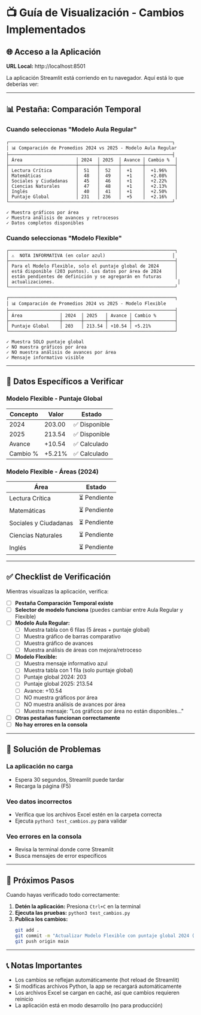 # 📺 Guía de Visualización - Cambios Implementados

## 🌐 Acceso a la Aplicación

**URL Local:** http://localhost:8501

La aplicación Streamlit está corriendo en tu navegador. Aquí está lo que deberías ver:

---

## 📊 Pestaña: Comparación Temporal

### Cuando seleccionas "Modelo Aula Regular"

```
┌─────────────────────────────────────────────────────────────┐
│ 📊 Comparación de Promedios 2024 vs 2025 - Modelo Aula Regular
├─────────────────────────────────────────────────────────────┤
│ Área                    │ 2024  │ 2025  │ Avance │ Cambio %  │
├─────────────────────────┼───────┼───────┼────────┼───────────┤
│ Lectura Crítica         │  51   │  52   │  +1    │  +1.96%   │
│ Matemáticas             │  48   │  49   │  +1    │  +2.08%   │
│ Sociales y Ciudadanas   │  45   │  46   │  +1    │  +2.22%   │
│ Ciencias Naturales      │  47   │  48   │  +1    │  +2.13%   │
│ Inglés                  │  40   │  41   │  +1    │  +2.50%   │
│ Puntaje Global          │ 231   │ 236   │  +5    │  +2.16%   │
└─────────────────────────────────────────────────────────────┘

✓ Muestra gráficos por área
✓ Muestra análisis de avances y retrocesos
✓ Datos completos disponibles
```

### Cuando seleccionas "Modelo Flexible"

```
┌──────────────────────────────────────────────────────────────┐
│ ⚠️  NOTA INFORMATIVA (en color azul)                         │
├──────────────────────────────────────────────────────────────┤
│ Para el Modelo Flexible, solo el puntaje global de 2024      │
│ está disponible (203 puntos). Los datos por área de 2024     │
│ están pendientes de definición y se agregarán en futuras     │
│ actualizaciones.                                              │
└──────────────────────────────────────────────────────────────┘

┌──────────────────────────────────────────────────────────────┐
│ 📊 Comparación de Promedios 2024 vs 2025 - Modelo Flexible
├──────────────────────────────────────────────────────────────┤
│ Área              │ 2024  │ 2025   │ Avance │ Cambio %       │
├───────────────────┼───────┼────────┼────────┼────────────────┤
│ Puntaje Global    │ 203   │ 213.54 │ +10.54 │ +5.21%         │
└──────────────────────────────────────────────────────────────┘

✓ Muestra SOLO puntaje global
✓ NO muestra gráficos por área
✓ NO muestra análisis de avances por área
✓ Mensaje informativo visible
```

---

## 🎯 Datos Específicos a Verificar

### Modelo Flexible - Puntaje Global

| Concepto | Valor | Estado |
|----------|-------|--------|
| 2024 | 203.00 | ✅ Disponible |
| 2025 | 213.54 | ✅ Disponible |
| Avance | +10.54 | ✅ Calculado |
| Cambio % | +5.21% | ✅ Calculado |

### Modelo Flexible - Áreas (2024)

| Área | Estado |
|------|--------|
| Lectura Crítica | ⏳ Pendiente |
| Matemáticas | ⏳ Pendiente |
| Sociales y Ciudadanas | ⏳ Pendiente |
| Ciencias Naturales | ⏳ Pendiente |
| Inglés | ⏳ Pendiente |

---

## ✅ Checklist de Verificación

Mientras visualizas la aplicación, verifica:

- [ ] **Pestaña Comparación Temporal existe**
- [ ] **Selector de modelo funciona** (puedes cambiar entre Aula Regular y Flexible)
- [ ] **Modelo Aula Regular:**
  - [ ] Muestra tabla con 6 filas (5 áreas + puntaje global)
  - [ ] Muestra gráfico de barras comparativo
  - [ ] Muestra gráfico de avances
  - [ ] Muestra análisis de áreas con mejora/retroceso
- [ ] **Modelo Flexible:**
  - [ ] Muestra mensaje informativo azul
  - [ ] Muestra tabla con 1 fila (solo puntaje global)
  - [ ] Puntaje global 2024: 203
  - [ ] Puntaje global 2025: 213.54
  - [ ] Avance: +10.54
  - [ ] NO muestra gráficos por área
  - [ ] NO muestra análisis de avances por área
  - [ ] Muestra mensaje: "Los gráficos por área no están disponibles..."
- [ ] **Otras pestañas funcionan correctamente**
- [ ] **No hay errores en la consola**

---

## 🔧 Solución de Problemas

### La aplicación no carga
- Espera 30 segundos, Streamlit puede tardar
- Recarga la página (F5)

### Veo datos incorrectos
- Verifica que los archivos Excel estén en la carpeta correcta
- Ejecuta `python3 test_cambios.py` para validar

### Veo errores en la consola
- Revisa la terminal donde corre Streamlit
- Busca mensajes de error específicos

---

## 📝 Próximos Pasos

Cuando hayas verificado todo correctamente:

1. **Detén la aplicación:** Presiona `Ctrl+C` en la terminal
2. **Ejecuta las pruebas:** `python3 test_cambios.py`
3. **Publica los cambios:**
   ```bash
   git add .
   git commit -m "Actualizar Modelo Flexible con puntaje global 2024 (203 puntos)"
   git push origin main
   ```

---

## 📞 Notas Importantes

- Los cambios se reflejan automáticamente (hot reload de Streamlit)
- Si modificas archivos Python, la app se recargará automáticamente
- Los archivos Excel se cargan en caché, así que cambios requieren reinicio
- La aplicación está en modo desarrollo (no para producción)


